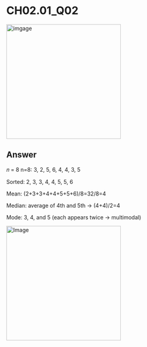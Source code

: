 # CH02.01_Q02

<img width="300" height="300" alt="imgage" src="https://github.com/user-attachments/assets/6eaf6b9a-f046-4b0c-a47f-853ee04711be" />

## Answer
𝑛 = 8
n=8: 3, 2, 5, 6, 4, 4, 3, 5

Sorted: 2, 3, 3, 4, 4, 5, 5, 6

Mean: (2+3+3+4+4+5+5+6)/8=32/8=4

Median: average of 4th and 5th → (4+4)/2=4

Mode: 3, 4, and 5 (each appears twice → multimodal)

<img width="ˇ300" height="300" alt="Image" src="https://github.com/user-attachments/assets/63dee7f2-4c1c-4308-825d-3b9189e12d58" />



